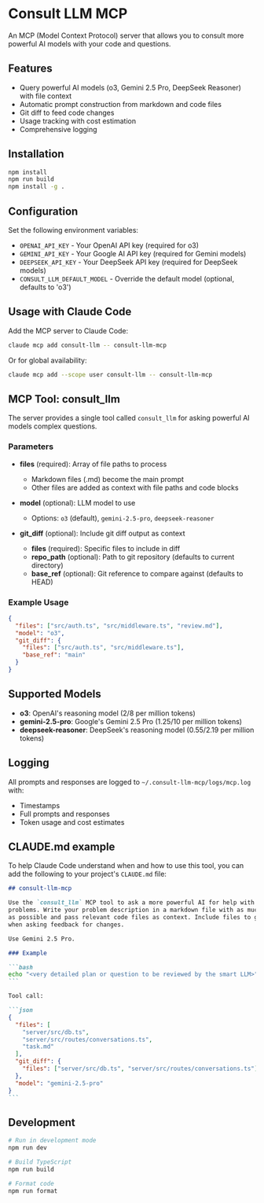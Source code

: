 # Consult LLM MCP

An MCP (Model Context Protocol) server that allows you to consult more powerful
AI models with your code and questions.

## Features

- Query powerful AI models (o3, Gemini 2.5 Pro, DeepSeek Reasoner) with file
  context
- Automatic prompt construction from markdown and code files
- Git diff to feed code changes
- Usage tracking with cost estimation
- Comprehensive logging

## Installation

```bash
npm install
npm run build
npm install -g .
```

## Configuration

Set the following environment variables:

- `OPENAI_API_KEY` - Your OpenAI API key (required for o3)
- `GEMINI_API_KEY` - Your Google AI API key (required for Gemini models)
- `DEEPSEEK_API_KEY` - Your DeepSeek API key (required for DeepSeek models)
- `CONSULT_LLM_DEFAULT_MODEL` - Override the default model (optional, defaults
  to 'o3')

## Usage with Claude Code

Add the MCP server to Claude Code:

```bash
claude mcp add consult-llm -- consult-llm-mcp
```

Or for global availability:

```bash
claude mcp add --scope user consult-llm -- consult-llm-mcp
```

## MCP Tool: consult_llm

The server provides a single tool called `consult_llm` for asking powerful AI
models complex questions.

### Parameters

- **files** (required): Array of file paths to process

  - Markdown files (.md) become the main prompt
  - Other files are added as context with file paths and code blocks

- **model** (optional): LLM model to use

  - Options: `o3` (default), `gemini-2.5-pro`, `deepseek-reasoner`

- **git_diff** (optional): Include git diff output as context
  - **files** (required): Specific files to include in diff
  - **repo_path** (optional): Path to git repository (defaults to current
    directory)
  - **base_ref** (optional): Git reference to compare against (defaults to HEAD)

### Example Usage

```json
{
  "files": ["src/auth.ts", "src/middleware.ts", "review.md"],
  "model": "o3",
  "git_diff": {
    "files": ["src/auth.ts", "src/middleware.ts"],
    "base_ref": "main"
  }
}
```

## Supported Models

- **o3**: OpenAI's reasoning model ($2/$8 per million tokens)
- **gemini-2.5-pro**: Google's Gemini 2.5 Pro ($1.25/$10 per million tokens)
- **deepseek-reasoner**: DeepSeek's reasoning model ($0.55/$2.19 per million
  tokens)

## Logging

All prompts and responses are logged to `~/.consult-llm-mcp/logs/mcp.log` with:

- Timestamps
- Full prompts and responses
- Token usage and cost estimates

## CLAUDE.md example

To help Claude Code understand when and how to use this tool, you can add the
following to your project's `CLAUDE.md` file:

````markdown
## consult-llm-mcp

Use the `consult_llm` MCP tool to ask a more powerful AI for help with complex
problems. Write your problem description in a markdown file with as much detail
as possible and pass relevant code files as context. Include files to git_diff
when asking feedback for changes.

Use Gemini 2.5 Pro.

### Example

```bash
echo "<very detailed plan or question to be reviewed by the smart LLM>" > task.md
```

Tool call:

```json
{
  "files": [
    "server/src/db.ts",
    "server/src/routes/conversations.ts",
    "task.md"
  ],
  "git_diff": {
    "files": ["server/src/db.ts", "server/src/routes/conversations.ts"]
  },
  "model": "gemini-2.5-pro"
}
```
````

## Development

```bash
# Run in development mode
npm run dev

# Build TypeScript
npm run build

# Format code
npm run format
```
